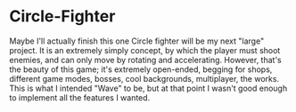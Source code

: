 # Circle-Fighter
Maybe I'll actually finish this one
Circle fighter will be my next "large" project. It is an extremely simply concept, by which the player must shoot enemies, and can only move by rotating and accelerating. However, that's the beauty of this game; it's extremely open-ended, begging for shops, different game modes, bosses, cool backgrounds, multiplayer, the works. This is what I intended "Wave" to be, but at that point I wasn't good enough to implement all the features I wanted.
